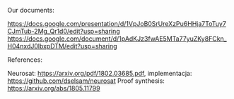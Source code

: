 Our documents:

https://docs.google.com/presentation/d/1VpJoB0SrUreXzPu6HHja7ToTuy7CJmTub-2Mg_Qr1d0/edit?usp=sharing
https://docs.google.com/document/d/1pAdKJz3fwAE5MTa77yuZKy8FCkn_H04nxdJ0lbxpDTM/edit?usp=sharing

References:

Neurosat: https://arxiv.org/pdf/1802.03685.pdf, implementacja: https://github.com/dselsam/neurosat
Proof synthesis: https://arxiv.org/abs/1805.11799

